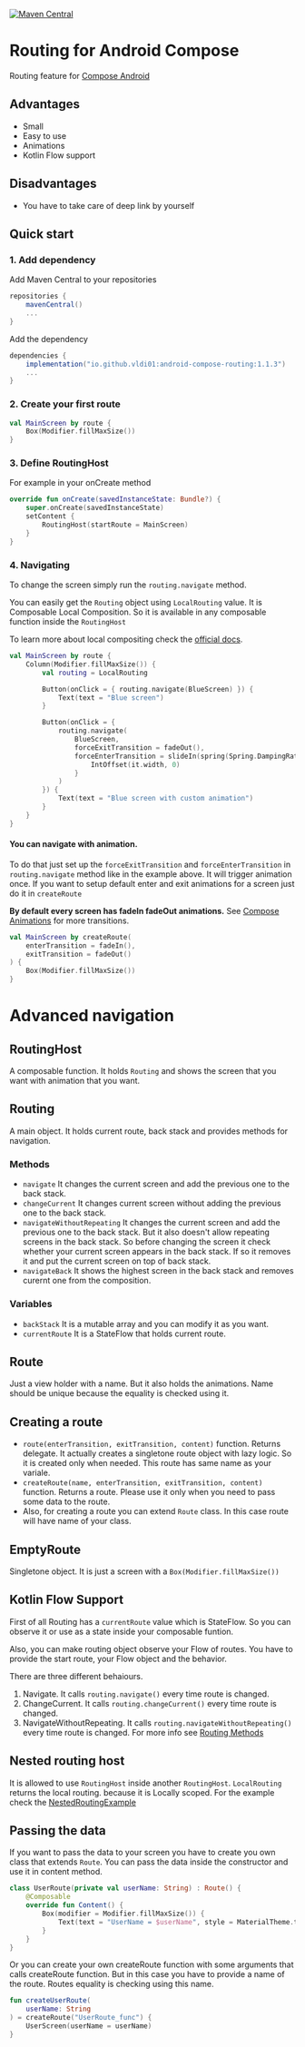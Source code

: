 [![Maven Central](https://maven-badges.herokuapp.com/maven-central/io.github.vldi01/android-compose-routing/badge.svg)](https://search.maven.org/artifact/io.github.vldi01/android-compose-routing/1.1.2/jar)
# Routing for Android Compose
Routing feature for [Compose Android](https://developer.android.com/jetpack/compose/documentation)

## Advantages
- Small
- Easy to use
- Animations
- Kotlin Flow support

## Disadvantages
- You have to take care of deep link by yourself

## Quick start
### 1. Add dependency
Add Maven Central to your repositories
```gradle
repositories {
    mavenCentral()
    ...
}
```

Add the dependency
```gradle
dependencies {
    implementation("io.github.vldi01:android-compose-routing:1.1.3")
    ...
}
```
### 2. Create your first route
```kotlin
val MainScreen by route {
    Box(Modifier.fillMaxSize())
}
```
### 3. Define RoutingHost
For example in your onCreate method
```kotlin
override fun onCreate(savedInstanceState: Bundle?) {
    super.onCreate(savedInstanceState)
    setContent {
        RoutingHost(startRoute = MainScreen)
    }
}
```
### 4. Navigating
To change the screen simply run the ```routing.navigate``` method.

You can easily get the ```Routing``` object using ```LocalRouting``` value. It is Composable Local Composition. 
So it is available in any composable function inside the ```RoutingHost```

To learn more about local compositing check the [official docs](https://developer.android.com/jetpack/compose/compositionlocal).

```kotlin
val MainScreen by route {
    Column(Modifier.fillMaxSize()) {
        val routing = LocalRouting

        Button(onClick = { routing.navigate(BlueScreen) }) {
            Text(text = "Blue screen")
        }

        Button(onClick = {
            routing.navigate(
                BlueScreen,
                forceExitTransition = fadeOut(),
                forceEnterTransition = slideIn(spring(Spring.DampingRatioHighBouncy, Spring.StiffnessLow)) {
                    IntOffset(it.width, 0)
                }
            )
        }) {
            Text(text = "Blue screen with custom animation")
        }
    }
}
```

#### You can navigate with animation.
To do that just set up the ```forceExitTransition``` and ```forceEnterTransition``` in ```routing.navigate``` method like in the example above.
It will trigger animation once. 
If you want to setup default enter and exit animations for a screen just do it in ```createRoute```

**By default every screen has fadeIn fadeOut animations.** See [Compose Animations](https://developer.android.com/jetpack/compose/animation#enter-exit-transition) for more transitions.

```kotlin
val MainScreen by createRoute(
    enterTransition = fadeIn(),
    exitTransition = fadeOut()
) {
    Box(Modifier.fillMaxSize())
}
```

# Advanced navigation

## RoutingHost
A composable function. It holds ```Routing``` and shows the screen that you want with animation that you want.

## Routing 
A main object. It holds current route, back stack and provides methods for navigation.

### Methods
- ```navigate``` It changes the current screen and add the previous one to the back stack.
- ```changeCurrent``` It changes current screen without adding the previous one to the back stack.
- ```navigateWithoutRepeating``` It changes the current screen and add the previous one to the back stack. But it also doesn't allow repeating screens in the back stack. So before changing the screen it check whether your current screen appears in the back stack. If so it removes it and put the current screen on top of back stack. 
- ```navigateBack``` It shows the highest screen in the back stack and removes curernt one from the composition.

### Variables
- ```backStack``` It is a mutable array and you can modify it as you want.
- ```currentRoute``` It is a StateFlow that holds current route.

## Route
Just a view holder with a name. But it also holds the animations. Name should be unique because the equality is checked using it. 

## Creating a route
- ```route(enterTransition, exitTransition, content)``` function. Returns delegate. It actually creates a singletone route object with lazy logic. So it is created only when needed. This route has same name as your variale.
- ```createRoute(name, enterTransition, exitTransition, content)``` function. Returns a route. Please use it only when you need to pass some data to the route. 
- Also, for creating a route you can extend ```Route``` class. In this case route will have name of your class.

## EmptyRoute
Singletone object. It is just a screen with a ```Box(Modifier.fillMaxSize())```

## Kotlin Flow Support
First of all Routing has a ```currentRoute``` value which is StateFlow. So you can observe it or use as a state inside your composable funtion.

Also, you can make routing object observe your Flow of routes. You have to provide the start route, your Flow object and the behavior. 

There are three different behaiours.
1. Navigate. It calls ```routing.navigate()``` every time route is changed.
2. ChangeCurrent. It calls ```routing.changeCurrent()``` every time route is changed.
3. NavigateWithoutRepeating. It calls ```routing.navigateWithoutRepeating()``` every time route is changed.
For more info see [Routing Methods](#routinghost)

## Nested routing host
It is allowed to use ```RoutingHost``` inside another ```RoutingHost```. 
```LocalRouting``` returns the local routing. because it is Locally scoped. 
For the example check the [NestedRoutingExample](https://github.com/vldi01/AndroidComposeRouting/blob/master/example/src/main/kotlin/com/diachuk/routing/example/NestedRoutingExample.kt)


## Passing the data
If you want to pass the data to your screen you have to create you own class that extends ```Route```. You can pass the data inside the constructor and use it in content method.
```kotlin
class UserRoute(private val userName: String) : Route() {
    @Composable
    override fun Content() {
        Box(modifier = Modifier.fillMaxSize()) {
            Text(text = "UserName = $userName", style = MaterialTheme.typography.h3.copy(color = Color.White))
        }
    }
}
```
Or you can create your own createRoute function with some arguments that calls createRoute function. But in this case you have to provide a name of the route. Routes equality is checking using this name.
```kotlin
fun createUserRoute(
    userName: String
) = createRoute("UserRoute_func") {
    UserScreen(userName = userName)
}
```


